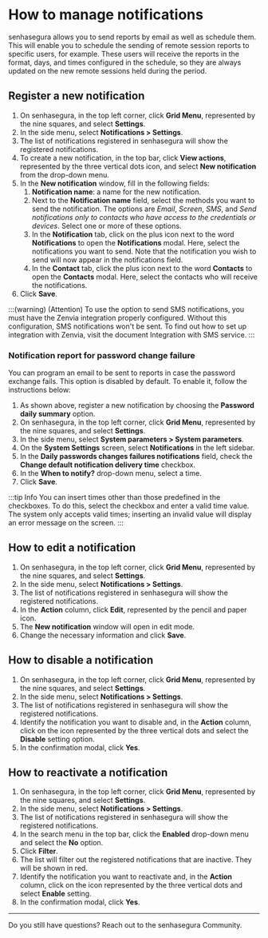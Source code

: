 # How to manage notifications

senhasegura allows you to send reports by email as well as schedule them. This will enable you to schedule the sending of remote session reports to specific users, for example. These users will receive the reports in the format, days, and times configured in the schedule, so they are always updated on the new remote sessions held during the period.

## Register a new notification

1. On senhasegura, in the top left corner, click **Grid Menu**, represented by the nine squares, and select **Settings**.
2. In the side menu, select **Notifications > Settings**.
3. The list of notifications registered in senhasegura will show the registered notifications.
4. To create a new notification, in the top bar, click **View actions**, represented by the three vertical dots icon, and select **New notification** from the drop-down menu.
5. In the **New notification** window, fill in the following fields:
   1. **Notification name**: a name for the new notification.
   2. Next to the **Notification name** field, select the methods you want to send the notification. The options are *Email*, *Screen*, *SMS*, and *Send notifications only to contacts who have access to the credentials or devices*. Select one or more of these options.
   3. In the **Notification** tab, click on the plus icon next to the word **Notifications** to open the **Notifications** modal. Here, select the notifications you want to send. Note that the notification you wish to send will now appear in the notifications field.
   4. In the **Contact** tab, click the plus icon next to the word **Contacts** to open the **Contacts** modal. Here, select the contacts who will receive the notifications.
6. Click **Save**.

:::(warning) (Attention)
To use the option to send SMS notifications, you must have the Zenvia integration properly configured. Without this configuration, SMS notifications won't be sent. To find out how to set up integration with Zenvia, visit the document Integration with SMS service.
:::

### Notification report for password change failure

You can program an email to be sent to reports in case the password exchange fails. This option is disabled by default. To enable it, follow the instructions below:

1. As shown above, register a new notification by choosing the **Password daily summary** option.
2. On senhasegura, in the top left corner, click **Grid Menu**, represented by the nine squares, and select **Settings**.
3. In the side menu, select **System parameters > System parameters**.
4. On the **System Settings** screen, select **Notifications** in the left sidebar.
5. In the **Daily passwords changes failures notifications** field, check the **Change default notification delivery time** checkbox.
6. In the **When to notify?** drop-down menu, select a time.
7. Click **Save**.

:::tip Info
You can insert times other than those predefined in the checkboxes. To do this, select the checkbox and enter a valid time value. The system only accepts valid times; inserting an invalid value will display an error message on the screen.
:::

## How to edit a notification

1. On senhasegura, in the top left corner, click **Grid Menu**, represented by the nine squares, and select **Settings**.
2. In the side menu, select **Notifications > Settings**.
3. The list of notifications registered in senhasegura will show the registered notifications.
4. In the **Action** column, click **Edit**, represented by the pencil and paper icon.
5. The **New notification** window will open in edit mode.
6. Change the necessary information and click **Save**.

## How to disable a notification

1. On senhasegura, in the top left corner, click **Grid Menu**, represented by the nine squares, and select **Settings**.
2. In the side menu, select **Notifications > Settings**.
3. The list of notifications registered in senhasegura will show the registered notifications.
4. Identify the notification you want to disable and, in the **Action** column, click on the icon represented by the three vertical dots and select the **Disable** setting option.
5. In the confirmation modal, click **Yes**.

## How to reactivate a notification

1. On senhasegura, in the top left corner, click **Grid Menu**, represented by the nine squares, and select **Settings**.
2. In the side menu, select **Notifications > Settings**.
3. The list of notifications registered in senhasegura will show the registered notifications.
4. In the search menu in the top bar, click the **Enabled** drop-down menu and select the **No** option.
5. Click **Filter**.
6. The list will filter out the registered notifications that are inactive. They will be shown in red.
7. Identify the notification you want to reactivate and, in the **Action** column, click on the icon represented by the three vertical dots and select **Enable** setting.
8. In the confirmation modal, click **Yes**.

---

Do you still have questions? Reach out to the senhasegura Community.
